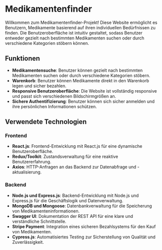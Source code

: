 # Medikamentenfinder

Willkommen zum Medikamentenfinder-Projekt! Diese Website ermöglicht es Benutzern, Medikamente basierend auf ihren individuellen Bedürfnissen zu finden. Die Benutzeroberfläche ist intuitiv gestaltet, sodass Benutzer entweder gezielt nach bestimmten Medikamenten suchen oder durch verschiedene Kategorien stöbern können.

## Funktionen

- **Medikamentensuche**: Benutzer können gezielt nach bestimmten Medikamenten suchen oder durch verschiedene Kategorien stöbern.
- **Warenkorb**: Benutzer können Medikamente direkt in den Warenkorb legen und sicher bezahlen.
- **Responsive Benutzeroberfläche**: Die Website ist vollständig responsive und passt sich verschiedenen Bildschirmgrößen an.
- **Sichere Authentifizierung**: Benutzer können sich sicher anmelden und ihre persönlichen Informationen schützen.

## Verwendete Technologien

### Frontend
- **React.js**: Frontend-Entwicklung mit React.js für eine dynamische Benutzeroberfläche.
- **Redux/Toolkit**: Zustandsverwaltung für eine reaktive Benutzererfahrung.
- **Axios**: HTTP-Anfragen an das Backend zur Datenabfrage und -aktualisierung.

### Backend
- **Node.js und Express.js**: Backend-Entwicklung mit Node.js und Express.js für die Geschäftslogik und Datenverwaltung.
- **MongoDB und Mongoose**: Datenbankverwaltung für die Speicherung von Medikamenteninformationen.
- **Swagger UI**: Dokumentation der REST API für eine klare und verständliche Schnittstelle.
- **Stripe Payment**: Integration eines sicheren Bezahlsystems für den Kauf von Medikamenten.
- **Cypress.js**: Automatisiertes Testing zur Sicherstellung von Qualität und Zuverlässigkeit.
